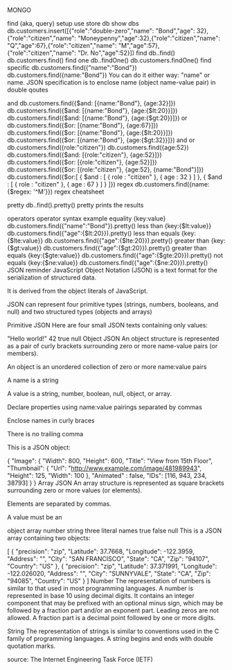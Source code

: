 

MONGO

find (aka, query)
setup
use store
db
show dbs
db.customers.insert([{"role":"double-zero","name": "Bond","age": 32},{"role":"citizen","name": "Moneypenny","age":32},{"role":"citizen","name": "Q","age":67},{"role":"citizen","name": "M","age":57},{"role":"citizen","name": "Dr. No","age":52}])
find
db.<collection name>.find()
db.customers.find()
find one
db.<collection name>.findOne()
db.customers.findOne()
find specific
db.customers.find({"name":"Bond"})
db.customers.find({name:"Bond"})
You can do it either way: "name" or name. JSON specification is to enclose name (object name-value pair) in double qoutes

and
db.customers.find({$and: [{name:"Bond"}, {age:32}]})
db.customers.find({$and: [{name:"Bond"}, {age:{$lt:20}}]})
db.customers.find({$and: [{name:"Bond"}, {age:{$gt:20}}]})
or
db.customers.find({$or: [{name:"Bond"}, {age:67}]})
db.customers.find({$or: [{name:"Bond"}, {age:{$lt:20}}]})
db.customers.find({$or: [{name:"Bond"}, {age:{$gt:32}}]})
and or
db.customers.find({role:"citizen"})
db.customers.find({age:52})
db.customers.find({$and: [{role:"citizen"}, {age:52}]})
db.customers.find({$or: [{role:"citizen"}, {age:52}]})
db.customers.find({$or: [{role:"citizen"}, {age:52}, {name:"Bond"}]})
db.customers.find({$or:[
{ $and : [ { role : "citizen" }, { age : 32 } ] },
{ $and : [ { role : "citizen" }, { age : 67 } ] }
]})
regex
db.customers.find({name: {$regex: '^M'}})
regex cheatsheet

pretty
db.<collection name>.find().pretty()
pretty prints the results

operators
operator	syntax	example
equality	{key:value}	db.customers.find({"name":"Bond"}).pretty()
less than	{key:{$lt:value}}	db.customers.find({"age":{$lt:20}}).pretty()
less than equals	{key:{$lte:value}}	db.customers.find({"age":{$lte:20}}).pretty()
greater than	{key:{$gt:value}}	db.customers.find({"age":{$gt:20}}).pretty()
greater than equals	{key:{$gte:value}}	db.customers.find({"age":{$gte:20}}).pretty()
not equals	{key:{$ne:value}}	db.customers.find({"age":{$ne:20}}).pretty()
JSON reminder
JavaScript Object Notation (JSON) is a text format for the serialization of structured data.

It is derived from the object literals of JavaScript.

JSON can represent four primitive types (strings, numbers, booleans, and null) and two structured types (objects and arrays)

Primitive JSON
Here are four small JSON texts containing only values:

"Hello world!"
42
true
null
Object JSON
An object structure is represented as a pair of curly brackets surrounding zero or more name-value pairs (or members).

An object is an unordered collection of zero or more name:value pairs

A name is a string

A value is a string, number, boolean, null, object, or array.

Declare properties using name:value pairings separated by commas

Enclose names in curly braces

There is no trailing comma

This is a JSON object:

{
    "Image": {
        "Width":  800,
        "Height": 600,
        "Title":  "View from 15th Floor",
        "Thumbnail": {
            "Url":    "http://www.example.com/image/481989943",
            "Height": 125,
            "Width":  100
        },
        "Animated" : false,
        "IDs": [116, 943, 234, 38793]
    }
}
Array JSON
An array structure is represented as square brackets surrounding zero or more values (or elements).

Elements are separated by commas.

A value must be an

object
array
number
string
three literal names
true
false
null
This is a JSON array containing two objects:

[
    {
       "precision": "zip",
       "Latitude":  37.7668,
       "Longitude": -122.3959,
       "Address":   "",
       "City":      "SAN FRANCISCO",
       "State":     "CA",
       "Zip":       "94107",
       "Country":   "US"
    },
    {
       "precision": "zip",
       "Latitude":  37.371991,
       "Longitude": -122.026020,
       "Address":   "",
       "City":      "SUNNYVALE",
       "State":     "CA",
       "Zip":       "94085",
       "Country":   "US"
    }
]
Number
The representation of numbers is similar to that used in most programming languages. A number is represented in base 10 using decimal digits. It contains an integer component that may be prefixed with an optional minus sign, which may be followed by a fraction part and/or an exponent part. Leading zeros are not allowed. A fraction part is a decimal point followed by one or more digits.

String
The representation of strings is similar to conventions used in the C family of programming languages. A string begins and ends with double quotation marks.

source: The Internet Engineering Task Force (IETF)

